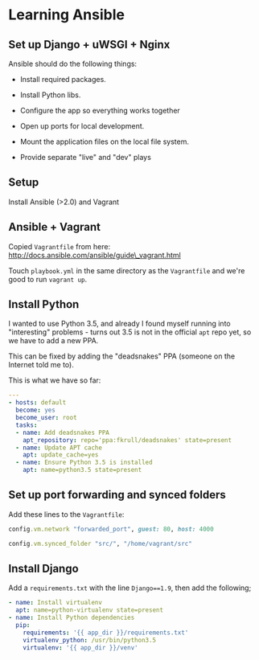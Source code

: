 Learning Ansible
================

Set up Django + uWSGI + Nginx
-----------------------------

Ansible should do the following things:

 * Install required packages.

 * Install Python libs.

 * Configure the app so everything works together

 * Open up ports for local development.

 * Mount the application files on the local file system.

 * Provide separate "live" and "dev" plays

Setup
-----

Install Ansible (>2.0) and Vagrant

Ansible + Vagrant
-----------------

Copied `Vagrantfile` from here: http://docs.ansible.com/ansible/guide\_vagrant.html

Touch `playbook.yml` in the same directory as the `Vagrantfile` and
we're good to run `vagrant up`.

Install Python
--------------

I wanted to use Python 3.5, and already I found myself running into
"interesting" problems - turns out 3.5 is not in the official `apt`
repo yet, so we have to add a new PPA.

This can be fixed by adding the "deadsnakes" PPA (someone on the
Internet told me to).

This is what we have so far:

```yaml
---
- hosts: default
  become: yes
  become_user: root
  tasks:
  - name: Add deadsnakes PPA
    apt_repository: repo='ppa:fkrull/deadsnakes' state=present
  - name: Update APT cache
    apt: update_cache=yes
  - name: Ensure Python 3.5 is installed
    apt: name=python3.5 state=present
```

Set up port forwarding and synced folders
-----------------------------------------

Add these lines to the `Vagrantfile`:

```ruby
config.vm.network "forwarded_port", guest: 80, host: 4000

config.vm.synced_folder "src/", "/home/vagrant/src"
```

Install Django
--------------

Add a `requirements.txt` with the line `Django==1.9`, then add the
following;

```yaml
- name: Install virtualenv
  apt: name=python-virtualenv state=present
- name: Install Python dependencies
  pip:
    requirements: '{{ app_dir }}/requirements.txt'
    virtualenv_python: /usr/bin/python3.5
    virtualenv: '{{ app_dir }}/venv'
```
